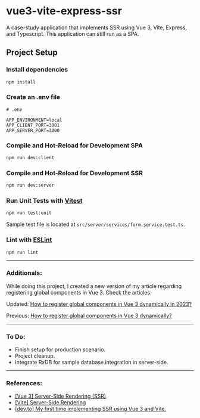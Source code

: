 # vue3-vite-express-ssr

A case-study application that implements SSR using Vue 3, Vite, Express, and Typescript.
This application can still run as a SPA.

## Project Setup

### Install dependencies

```sh
npm install
```

### Create an .env file

```
# .env

APP_ENVIRONMENT=local
APP_CLIENT_PORT=3001
APP_SERVER_PORT=3000
```

### Compile and Hot-Reload for Development SPA

```sh
npm run dev:client
```

### Compile and Hot-Reload for Development SSR

```sh
npm run dev:server
```

### Run Unit Tests with [Vitest](https://vitest.dev/)

```sh
npm run test:unit
```

Sample test file is located at `src/server/services/form.service.test.ts`.

### Lint with [ESLint](https://eslint.org/)

```sh
npm run lint
```

---

### Additionals:

While doing this project, I created a new version of my article regarding registering global components in Vue 3. Check the articles:

Updated: [How to register global components in Vue 3 dynamically in 2023?](https://dev.to/jirehnimes/how-to-register-global-components-in-vue-3-dynamically-in-2023-1d50)

Previous: [How to register global components in Vue 3 dynamically?](https://dev.to/jirehnimes/how-to-register-global-components-in-vue-3-dynamically-3gl)

---

### To Do:

- Finish setup for production scenario.
- Project cleanup.
- Integrate RxDB for sample database integration in server-side.

---

### References:

- [[Vue 3] Server-Side Rendering (SSR)](https://vuejs.org/guide/scaling-up/ssr.html)
- [[Vite] Server-Side Rendering](https://vitejs.dev/guide/ssr.html)
- [[dev.to] My first time implementing SSR using Vue 3 and Vite.](https://dev.to/akbarnafisa/my-first-time-implementing-ssr-using-vue-3-and-vite-e06)
